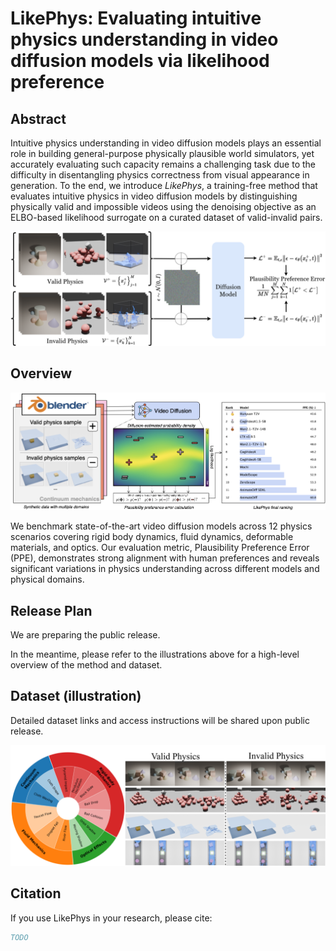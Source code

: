 # LikePhys: Evaluating intuitive physics understanding in video diffusion models via likelihood preference

## Abstract

Intuitive physics understanding in video diffusion models plays an essential role in building general-purpose physically plausible world simulators, yet accurately evaluating such capacity remains a challenging task due to the difficulty in disentangling physics correctness from visual appearance in generation. To the end, we introduce *LikePhys*, a training-free method that evaluates intuitive physics in video diffusion models by distinguishing physically valid and impossible videos using the denoising objective as an ELBO-based likelihood surrogate on a curated dataset of valid-invalid pairs.

![LikePhys Method Overview](assets/method.png)

## Overview

![LikePhys Results Overview](assets/teaser.png)

We benchmark state-of-the-art video diffusion models across 12 physics scenarios covering rigid body dynamics, fluid dynamics, deformable materials, and optics. Our evaluation metric, Plausibility Preference Error (PPE), demonstrates strong alignment with human preferences and reveals significant variations in physics understanding across different models and physical domains.

## Release Plan

We are preparing the public release.

In the meantime, please refer to the illustrations above for a high-level
overview of the method and dataset.

## Dataset (illustration)

Detailed dataset links and access instructions will be shared upon public release.

![LikePhys Dataset Overview](assets/dataset.png)


## Citation

If you use LikePhys in your research, please cite:

```bibtex
TODO
```




